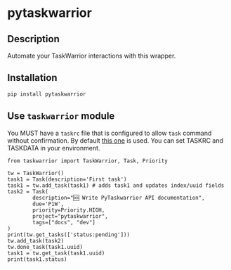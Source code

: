 # pytaskwarrior
## Description
Automate your TaskWarrior interactions with this wrapper.

## Installation
```bash
pip install pytaskwarrior
```

## Use `taskwarrior` module
You MUST have a `taskrc` file that is configured to allow `task` command without confirmation. By default [this one](src/taskrc) is used. You can set TASKRC and TASKDATA in your environment.
```
from taskwarrior import TaskWarrior, Task, Priority

tw = TaskWarrior()
task1 = Task(description='First task')
task1 = tw.add_task(task1) # adds task1 and updates index/uuid fields
task2 = Task(
        description="🆘 Write PyTaskwarrior API documentation",
        due='P1W',
        priority=Priority.HIGH,
        project="pytaskwarrior",
        tags=["docs", "dev"]
)
print(tw.get_tasks(['status:pending']))
tw.add_task(task2)
tw.done_task(task1.uuid)
task1 = tw.get_task(task1.uuid)
print(task1.status)
```

